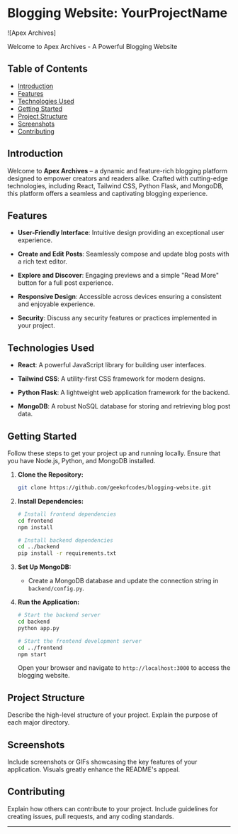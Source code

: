 # Blogging Website: YourProjectName

![Apex Archives]

Welcome to Apex Archives - A Powerful Blogging Website

## Table of Contents

- [Introduction](#introduction)
- [Features](#features)
- [Technologies Used](#technologies-used)
- [Getting Started](#getting-started)
- [Project Structure](#project-structure)
- [Screenshots](#screenshots)
- [Contributing](#contributing)

## Introduction

Welcome to **Apex Archives** – a dynamic and feature-rich blogging platform designed to empower creators and readers alike. Crafted with cutting-edge technologies, including React, Tailwind CSS, Python Flask, and MongoDB, this platform offers a seamless and captivating blogging experience.

## Features

- **User-Friendly Interface**: Intuitive design providing an exceptional user experience.
  
- **Create and Edit Posts**: Seamlessly compose and update blog posts with a rich text editor.

- **Explore and Discover**: Engaging previews and a simple "Read More" button for a full post experience.

- **Responsive Design**: Accessible across devices ensuring a consistent and enjoyable experience.

- **Security**: Discuss any security features or practices implemented in your project.

## Technologies Used

- **React**: A powerful JavaScript library for building user interfaces.

- **Tailwind CSS**: A utility-first CSS framework for modern designs.

- **Python Flask**: A lightweight web application framework for the backend.

- **MongoDB**: A robust NoSQL database for storing and retrieving blog post data.

## Getting Started

Follow these steps to get your project up and running locally. Ensure that you have Node.js, Python, and MongoDB installed.

1. **Clone the Repository:**

    ```bash
    git clone https://github.com/geekofcodes/blogging-website.git
    ```

2. **Install Dependencies:**

    ```bash
    # Install frontend dependencies
    cd frontend
    npm install

    # Install backend dependencies
    cd ../backend
    pip install -r requirements.txt
    ```

3. **Set Up MongoDB:**

    - Create a MongoDB database and update the connection string in `backend/config.py`.

4. **Run the Application:**

    ```bash
    # Start the backend server
    cd backend
    python app.py

    # Start the frontend development server
    cd ../frontend
    npm start
    ```

    Open your browser and navigate to `http://localhost:3000` to access the blogging website.

## Project Structure

Describe the high-level structure of your project. Explain the purpose of each major directory.

## Screenshots

Include screenshots or GIFs showcasing the key features of your application. Visuals greatly enhance the README's appeal.

## Contributing

Explain how others can contribute to your project. Include guidelines for creating issues, pull requests, and any coding standards.

---

